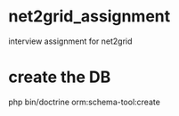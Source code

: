 # net2grid_assignment
interview assignment for net2grid

# create the DB
php bin/doctrine orm:schema-tool:create